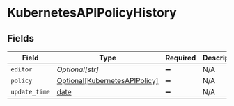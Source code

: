 # KubernetesAPIPolicyHistory


## Fields

| Field                                                                       | Type                                                                        | Required                                                                    | Description                                                                 |
| --------------------------------------------------------------------------- | --------------------------------------------------------------------------- | --------------------------------------------------------------------------- | --------------------------------------------------------------------------- |
| `editor`                                                                    | *Optional[str]*                                                             | :heavy_minus_sign:                                                          | N/A                                                                         |
| `policy`                                                                    | [Optional[KubernetesAPIPolicy]](../../models/shared/kubernetesapipolicy.md) | :heavy_minus_sign:                                                          | N/A                                                                         |
| `update_time`                                                               | [date](https://docs.python.org/3/library/datetime.html#date-objects)        | :heavy_minus_sign:                                                          | N/A                                                                         |